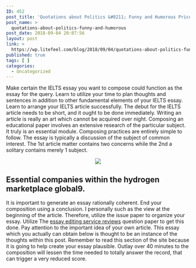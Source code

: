```yaml
---
ID: 452
post_title: 'Quotations about Politics &#8211; Funny and Humorous Prices'
post_name: >
  quotations-about-politics-funny-and-humorous
post_date: 2018-09-04 20:07:56
layout: post
link: >
  https://wp.litefeel.com/blog/2018/09/04/quotations-about-politics-funny-and-humorous/
published: true
tags: [ ]
categories:
  - Uncategorized
---
```

<p>Make certain the IELTS essay you want to compose could function as the essay for the query. Learn to utilize your time to plan thoughts and sentences in addition to other fundamental elements of your IELTS essay. Learn to arrange your IELTS article successfully. The debut for the IELTS article needs to be short, and it ought to be done immediately. Writing an article is really an art which cannot be acquired over night. Composing an educational paper involves an extensive research of the particular subject. It truly is an essential module. Composing practices are entirely simple to follow. The essay is typically a discussion of the subject of common interest. The 1st article matter contains two concerns while the 2nd a solitary contains merely 1 subject. <p style="text-align:center"><img src="http://media.oregonlive.com/oregonian/photo/2013/07/13131235-essay.jpg" style="max-width: 500px;border: none"></p> <p style="text-align:center"></p>  <h2>Essential companies within the hydrogen marketplace global9.</h2><p>It is important to generate an essay rationally coherent. End your composition using a conclusion. I personally such as the view at the beginning of the article. Therefore, utilize the issue paper to organize your essay. Utilize The <a href="https://sentencechecker.top/editing">essay editing service reviews</a> question paper to get this done. Pay attention to the important idea of your own article. This essay which you actually can obtain below is thought to be an instance of the thoughts within this post. Remember to read this section of the site because it is going to help create your essay plausible. Outlay over 40 minutes to the composition will lessen the time needed to totally answer the record, that can trigger a very reduced score.